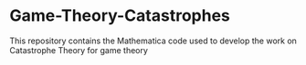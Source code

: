 # Game-Theory-Catastrophes
This repository contains the Mathematica code used to develop the work on Catastrophe Theory for game theory
